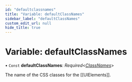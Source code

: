 ```yaml
---
id: "defaultclassnames"
title: "Variable: defaultClassNames"
sidebar_label: "defaultClassNames"
custom_edit_url: null
hide_title: true
---
```


# Variable: defaultClassNames

• `Const` **defaultClassNames**: *Required*<[*ClassNames*](../types/classnames.md)\>

The name of the CSS classes for the [[UIElements]].
